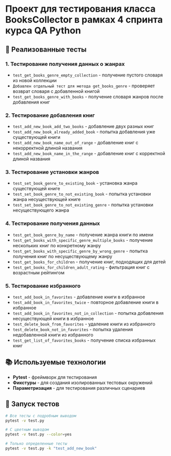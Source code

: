 # Проект для тестирования класса BooksCollector в рамках 4 спринта курса QA Python

## 🎯 Реализованные тесты

### 1. Тестирование получения данных о жанрах
- `test_get_books_genre_empty_collection` - получение пустого словаря из новой коллекции
- `Добавлен отдельный тест для метода get_books_genre` - проверяет возврат словаря с добавленной книгой
- `test_get_books_genre_with_books` - получение словаря жанров после добавления книг

### 2. Тестирование добавления книг
- `test_add_new_book_add_two_books` - добавление двух разных книг
- `test_add_new_book_already_added_book` - попытка добавления уже существующей книги
- `test_add_new_book_name_out_of_range` - добавление книг с некорректной длиной названия
- `test_add_new_book_name_in_the_range` - добавление книг с корректной длиной названия

### 3. Тестирование установки жанров
- `test_set_book_genre_to_existing_book` - установка жанра существующей книге
- `test_set_book_genre_to_not_existing_book` - попытка установки жанра несуществующей книге
- `test_set_book_genre_to_not_existing_genre` - попытка установки несуществующего жанра

### 4. Тестирование получения данных
- `test_get_book_genre_by_name` - получение жанра книги по имени
- `test_get_books_with_specific_genre_multiple_books` - получение нескольких книг по конкретному жанру
- `test_get_books_with_specific_genre_by_wrong_genre` - попытка получения книг по несуществующему жанру
- `test_get_books_for_children` - получение книг, подходящих для детей
- `test_get_books_for_children_adult_rating` - фильтрация книг с возрастным рейтингом

### 5. Тестирование избранного
- `test_add_book_in_favorites` - добавление книги в избранное
- `test_add_book_in_favorites_twice` - повторное добавление книги в избранное
- `test_add_book_in_favorites_not_in_collection` - попытка добавления несуществующей книги в избранное
- `test_delete_book_from_favorites` - удаление книги из избранного
- `test_delete_book_not_in_favorites` - попытка удаления недобавленной книги из избранного
- `test_get_list_of_favorites_books` - получение списка избранных книг

## 📚 Используемые технологии
- **Pytest** - фреймворк для тестирования
- **Фикстуры** - для создания изолированных тестовых окружений
- **Параметризация** - для тестирования различных сценариев

## 🚀 Запуск тестов

```bash
# Все тесты с подробным выводом
pytest -v test.py

# С цветным выводом
pytest -v test.py --color=yes

# Только определенные тесты
pytest -v test.py -k "test_add_new_book"